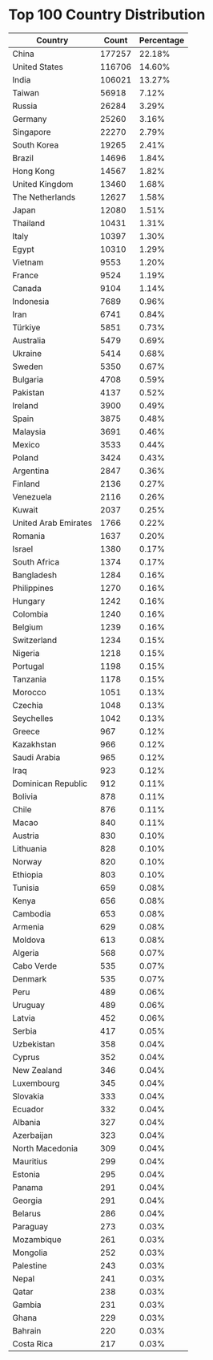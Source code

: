 # Top 100 Country Distribution
| Country | Count | Percentage |
|----|----|----|
| China | 177257 | 22.18% |
| United States | 116706 | 14.60% |
| India | 106021 | 13.27% |
| Taiwan | 56918 | 7.12% |
| Russia | 26284 | 3.29% |
| Germany | 25260 | 3.16% |
| Singapore | 22270 | 2.79% |
| South Korea | 19265 | 2.41% |
| Brazil | 14696 | 1.84% |
| Hong Kong | 14567 | 1.82% |
| United Kingdom | 13460 | 1.68% |
| The Netherlands | 12627 | 1.58% |
| Japan | 12080 | 1.51% |
| Thailand | 10431 | 1.31% |
| Italy | 10397 | 1.30% |
| Egypt | 10310 | 1.29% |
| Vietnam | 9553 | 1.20% |
| France | 9524 | 1.19% |
| Canada | 9104 | 1.14% |
| Indonesia | 7689 | 0.96% |
| Iran | 6741 | 0.84% |
| Türkiye | 5851 | 0.73% |
| Australia | 5479 | 0.69% |
| Ukraine | 5414 | 0.68% |
| Sweden | 5350 | 0.67% |
| Bulgaria | 4708 | 0.59% |
| Pakistan | 4137 | 0.52% |
| Ireland | 3900 | 0.49% |
| Spain | 3875 | 0.48% |
| Malaysia | 3691 | 0.46% |
| Mexico | 3533 | 0.44% |
| Poland | 3424 | 0.43% |
| Argentina | 2847 | 0.36% |
| Finland | 2136 | 0.27% |
| Venezuela | 2116 | 0.26% |
| Kuwait | 2037 | 0.25% |
| United Arab Emirates | 1766 | 0.22% |
| Romania | 1637 | 0.20% |
| Israel | 1380 | 0.17% |
| South Africa | 1374 | 0.17% |
| Bangladesh | 1284 | 0.16% |
| Philippines | 1270 | 0.16% |
| Hungary | 1242 | 0.16% |
| Colombia | 1240 | 0.16% |
| Belgium | 1239 | 0.16% |
| Switzerland | 1234 | 0.15% |
| Nigeria | 1218 | 0.15% |
| Portugal | 1198 | 0.15% |
| Tanzania | 1178 | 0.15% |
| Morocco | 1051 | 0.13% |
| Czechia | 1048 | 0.13% |
| Seychelles | 1042 | 0.13% |
| Greece | 967 | 0.12% |
| Kazakhstan | 966 | 0.12% |
| Saudi Arabia | 965 | 0.12% |
| Iraq | 923 | 0.12% |
| Dominican Republic | 912 | 0.11% |
| Bolivia | 878 | 0.11% |
| Chile | 876 | 0.11% |
| Macao | 840 | 0.11% |
| Austria | 830 | 0.10% |
| Lithuania | 828 | 0.10% |
| Norway | 820 | 0.10% |
| Ethiopia | 803 | 0.10% |
| Tunisia | 659 | 0.08% |
| Kenya | 656 | 0.08% |
| Cambodia | 653 | 0.08% |
| Armenia | 629 | 0.08% |
| Moldova | 613 | 0.08% |
| Algeria | 568 | 0.07% |
| Cabo Verde | 535 | 0.07% |
| Denmark | 535 | 0.07% |
| Peru | 489 | 0.06% |
| Uruguay | 489 | 0.06% |
| Latvia | 452 | 0.06% |
| Serbia | 417 | 0.05% |
| Uzbekistan | 358 | 0.04% |
| Cyprus | 352 | 0.04% |
| New Zealand | 346 | 0.04% |
| Luxembourg | 345 | 0.04% |
| Slovakia | 333 | 0.04% |
| Ecuador | 332 | 0.04% |
| Albania | 327 | 0.04% |
| Azerbaijan | 323 | 0.04% |
| North Macedonia | 309 | 0.04% |
| Mauritius | 299 | 0.04% |
| Estonia | 295 | 0.04% |
| Panama | 291 | 0.04% |
| Georgia | 291 | 0.04% |
| Belarus | 286 | 0.04% |
| Paraguay | 273 | 0.03% |
| Mozambique | 261 | 0.03% |
| Mongolia | 252 | 0.03% |
| Palestine | 243 | 0.03% |
| Nepal | 241 | 0.03% |
| Qatar | 238 | 0.03% |
| Gambia | 231 | 0.03% |
| Ghana | 229 | 0.03% |
| Bahrain | 220 | 0.03% |
| Costa Rica | 217 | 0.03% |
